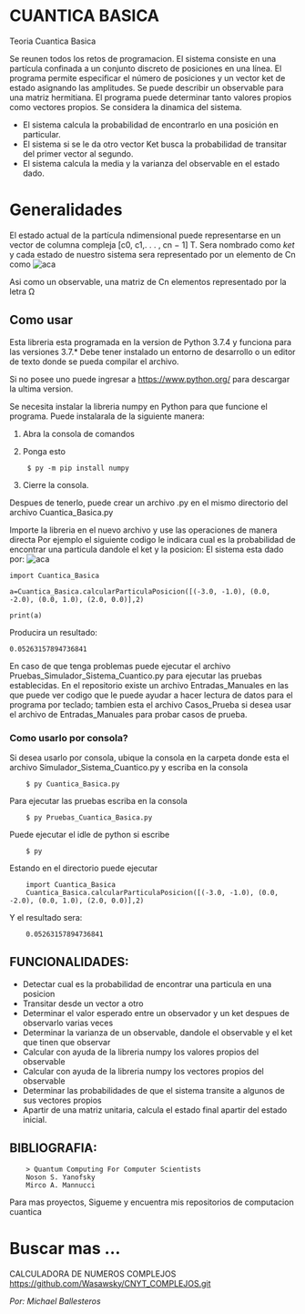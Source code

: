 # CUANTICA BASICA
Teoria Cuantica Basica

Se reunen todos los retos de programacion.
El sistema consiste en una partícula confinada a un conjunto discreto de posiciones en una línea. 
El programa permite especificar el número de posiciones y un vector ket de estado asignando las amplitudes.
Se puede describir un observable para una matriz hermitiana.
El programa puede determinar tanto valores propios como vectores propios.
Se considera la dinamica del sistema.

- El sistema calcula la probabilidad de encontrarlo en una posición en particular.
- El sistema si se le da otro vector Ket busca la probabilidad de transitar del primer vector al segundo.
- El sistema calcula la media y la varianza del observable en el estado dado.

# Generalidades

El estado actual de la partícula ndimensional puede representarse en un vector de columna compleja [c0, c1,. . . , cn − 1] T.
Sera nombrado como *ket* y cada estado de nuestro sistema sera representado por un elemento de Cn como
![aca](https://user-images.githubusercontent.com/45296448/65923022-ee18e600-e3ac-11e9-8aa2-48ae0af4e418.PNG)

Asi como un observable, una matriz de Cn elementos representado por la letra Ω

## Como usar

Esta libreria esta programada en la version de Python 3.7.4 y funciona para las versiones 3.7.* 
Debe tener instalado un entorno de desarrollo o un editor de texto donde se pueda compilar el archivo.

Si no posee uno puede ingresar a https://www.python.org/ para descargar la ultima version.

Se necesita instalar la libreria numpy en Python para que funcione el programa.
Puede instalarala de la siguiente manera:
1. Abra la consola de comandos
2. Ponga esto

        $ py -m pip install numpy
        
3. Cierre la consola.

Despues de tenerlo, puede crear un archivo .py en el mismo directorio del archivo Cuantica_Basica.py

Importe la libreria en el nuevo archivo y use las operaciones de manera directa
Por ejemplo el siguiente codigo le indicara cual es la probabilidad de encontrar una particula dandole el ket y la posicion:
El sistema esta dado por:
![aca](https://user-images.githubusercontent.com/45296448/66001638-7e1b6600-e467-11e9-84e2-dc4b59716a6f.PNG)

`import Cuantica_Basica`

`a=Cuantica_Basica.calcularParticulaPosicion([(-3.0, -1.0), (0.0, -2.0), (0.0, 1.0), (2.0, 0.0)],2)`

`print(a)`

Producira un resultado:

`0.05263157894736841`

En caso de que tenga problemas puede ejecutar el archivo Pruebas_Simulador_Sistema_Cuantico.py para ejecutar las pruebas establecidas.
En el repositorio existe un archivo Entradas_Manuales en las que puede ver codigo que le puede ayudar a hacer lectura de datos para el programa por teclado; tambien esta el archivo Casos_Prueba si desea usar el archivo de Entradas_Manuales para probar casos de prueba.

### Como usarlo por consola?

Si desea usarlo por consola, ubique la consola en la carpeta donde esta el archivo Simulador_Sistema_Cuantico.py y escriba en la consola

        $ py Cuantica_Basica.py

Para ejecutar las pruebas escriba en la consola

        $ py Pruebas_Cuantica_Basica.py
        
Puede ejecutar el idle de python si escribe

        $ py

Estando en el directorio puede ejecutar 

        import Cuantica_Basica
        Cuantica_Basica.calcularParticulaPosicion([(-3.0, -1.0), (0.0, -2.0), (0.0, 1.0), (2.0, 0.0)],2)
 
Y el resultado sera:

        0.05263157894736841

## FUNCIONALIDADES:

- Detectar cual es la probabilidad de encontrar una particula en una posicion
- Transitar desde un vector a otro
- Determinar el valor esperado entre un observador y un ket despues de observarlo varias veces
- Determinar la varianza de un observable, dandole el observable y el ket que tinen que observar
- Calcular con ayuda de la libreria numpy los valores propios del observable
- Calcular con ayuda de la libreria numpy los vectores propios del observable
- Determinar las probabilidades de que el sistema transite a algunos de sus vectores propios
- Apartir de una matriz unitaria, calcula el estado final apartir del estado inicial.


## BIBLIOGRAFIA:


        > Quantum Computing For Computer Scientists 
        Noson S. Yanofsky 
        Mirco A. Mannucci
    
Para mas proyectos, Sigueme y encuentra mis repositorios de computacion cuantica
# Buscar mas ...
CALCULADORA DE NUMEROS COMPLEJOS 
https://github.com/Wasawsky/CNYT_COMPLEJOS.git


*Por: Michael Ballesteros*
